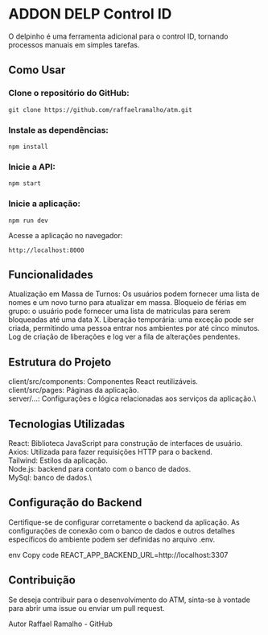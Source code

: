 # ADDON DELP Control ID
O delpinho é uma ferramenta adicional para o control ID, tornando processos manuais em simples tarefas.

## Como Usar
### Clone o repositório do GitHub:

```
git clone https://github.com/raffaelramalho/atm.git
```
### Instale as dependências:
```
npm install
```
### Inicie a API:
```
npm start
```
### Inicie a aplicação:
```
npm run dev
```
Acesse a aplicação no navegador:
```
http://localhost:8000
```
## Funcionalidades
Atualização em Massa de Turnos: Os usuários podem fornecer uma lista de nomes e um novo turno para atualizar em massa.
Bloqueio de férias em grupo: o usuário pode fornecer uma lista de matriculas para serem bloqueadas até uma data X.
Liberação temporária: uma exceção pode ser criada, permitindo uma pessoa entrar nos ambientes por até cinco minutos.
Log de criação de liberações e log ver a fila de alterações pendentes.

## Estrutura do Projeto
client/src/components: Componentes React reutilizáveis.\
client/src/pages: Páginas da aplicação.\
server/...: Configurações e lógica relacionadas aos serviços da aplicação.\


## Tecnologias Utilizadas
React: Biblioteca JavaScript para construção de interfaces de usuário.\
Axios: Utilizada para fazer requisições HTTP para o backend.\
Tailwind: Estilos da aplicação.\
Node.js: backend para contato com o banco de dados.\
MySql: banco de dados.\

## Configuração do Backend
Certifique-se de configurar corretamente o backend da aplicação. As configurações de conexão com o banco de dados e outros detalhes específicos do ambiente podem ser definidas no arquivo .env.

env
Copy code
REACT_APP_BACKEND_URL=http://localhost:3307
## Contribuição
Se deseja contribuir para o desenvolvimento do ATM, sinta-se à vontade para abrir uma issue ou enviar um pull request.

Autor
Raffael Ramalho - GitHub
